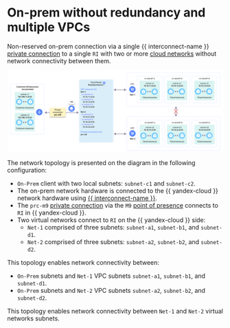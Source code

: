 # On-prem without redundancy and multiple VPCs

Non-reserved on-prem connection via a single {{ interconnect-name }} [private connection](../../vpc/concepts/network.md) to a single `RI` with two or more [cloud networks](../../interconnect/concepts/priv-con.md) without network connectivity between them.

![ri-topology-2](../../_assets/cloud-router/ri-topology-2.svg)

The network topology is presented on the diagram in the following configuration:

* `On-Prem` client with two local subnets: `subnet-c1` and `subnet-c2`.
* The on-prem network hardware is connected to the {{ yandex-cloud }} network hardware using [{{ interconnect-name }}](../../interconnect/concepts/index.md).
* The `prc-m9` [private connection](../../interconnect/concepts/priv-con.md) via the `M9` [point of presence](../../interconnect/concepts/pops.md) connects to `RI` in {{ yandex-cloud }}.
* Two virtual networks connect to `RI` on the {{ yandex-cloud }} side:
  * `Net-1` comprised of three subnets: `subnet-a1`, `subnet-b1`, and `subnet-d1`.
  * `Net-2` comprised of three subnets: `subnet-a2`, `subnet-b2`, and `subnet-d2`.

This topology enables network connectivity between:

* `On-Prem` subnets and `Net-1` VPC subnets `subnet-a1`, `subnet-b1`, and `subnet-d1`.
* `On-Prem` subnets and `Net-2` VPC subnets `subnet-a2`, `subnet-b2`, and `subnet-d2`.

This topology enables network connectivity between `Net-1` and `Net-2` virtual networks subnets.

